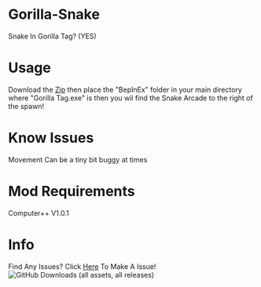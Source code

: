 # Gorilla-Snake
Snake In Gorilla Tag? (YES)

# Usage
Download the <a href = "https://github.com/Blas1ed/Gorilla-Snake/releases/latest">Zip<a> then place the "BepInEx" folder in your main directory where "Gorilla Tag.exe" is then you wil find the Snake Arcade to the right of the spawn!

# Know Issues
Movement Can be a tiny bit buggy at times

# Mod Requirements
Computer++ V1.0.1

# Info
Find Any Issues? Click <a href = "https://github.com/Blas1ed/Gorilla-Snake/issues/new/choose">Here<a> To Make A Issue!<br />
![GitHub Downloads (all assets, all releases)](https://img.shields.io/github/downloads/Blas1ed/Gorilla-Snake/total?color=%2300FF00) 

